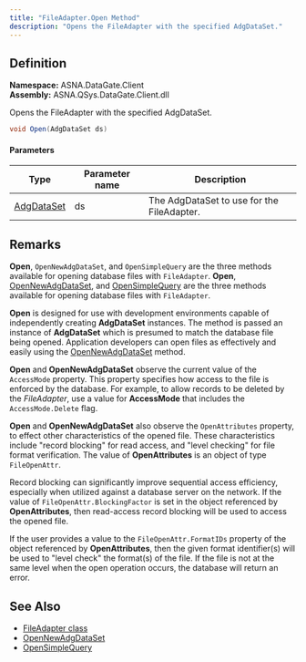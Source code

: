 ```yaml
---
title: "FileAdapter.Open Method"
description: "Opens the FileAdapter with the specified AdgDataSet."
---
```


## Definition

**Namespace:** ASNA.DataGate.Client  
**Assembly:** ASNA.QSys.DataGate.Client.dll

Opens the FileAdapter with the specified AdgDataSet.

```cs
void Open(AdgDataSet ds)
```


#### Parameters

| Type | Parameter name | Description |
| --- | --- | --- |
| [AdgDataSet](/reference/datagate/datagate-client/adg-data-set.html) | ds | The AdgDataSet to use for the FileAdapter. |


## Remarks

**Open**, `OpenNewAdgDataSet`, and `OpenSimpleQuery` are the three methods available for opening database files with `FileAdapter`.
**Open**, [OpenNewAdgDataSet](./file-adapter-opennewadgdataset.html), and [OpenSimpleQuery](./file-adapter-opensimplequery.html) are the three methods available for opening database files with `FileAdapter`.

**Open** is designed for use with development environments capable of independently creating **AdgDataSet** instances.  The method is passed an instance of **AdgDataSet** which is presumed to match the database file being opened.  Application developers can open files as effectively and easily using the [OpenNewAdgDataSet](./file-adapter-opennewadgdataset.html) method.

**Open** and **OpenNewAdgDataSet** observe the current value of the `AccessMode` property. This property specifies how access to the file is enforced by the database.  For example, to allow records to be deleted by the *FileAdapter*, use a value for **AccessMode** that includes the `AccessMode.Delete` flag.

**Open** and **OpenNewAdgDataSet** also observe the `OpenAttributes` property, to effect other characteristics of the opened file.  These characteristics include "record blocking" for read access, and "level checking" for file format verification.  The value of **OpenAttributes** is an object of type `FileOpenAttr`.

Record blocking can significantly improve sequential access efficiency, especially when utilized against a database server on the network.  If the value of `FileOpenAttr.BlockingFactor` is set in the object referenced by **OpenAttributes**, then read-access record blocking will be used to access the opened file.

If the user provides a value to the `FileOpenAttr.FormatIDs` property of the object referenced by **OpenAttributes**, then the given format identifier(s) will be used to "level check" the format(s) of the file.  If the file is not at the same level when the open operation occurs, the database will return an error.


## See Also
- [FileAdapter class](file-adapter.html)
- [OpenNewAdgDataSet](./file-adapter-opennewadgdataset.html)
- [OpenSimpleQuery](./file-adapter-opensimplequery.html)
